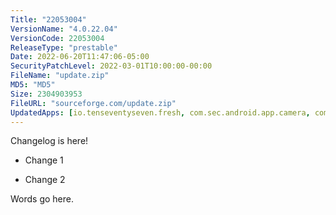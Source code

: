 ```yaml
---
Title: "22053004"
VersionName: "4.0.22.04"
VersionCode: 22053004
ReleaseType: "prestable"
Date: 2022-06-20T11:47:06-05:00
SecurityPatchLevel: 2022-03-01T10:00:00-00:00
FileName: "update.zip"
MD5: "MD5"
Size: 2304903953
FileURL: "sourceforge.com/update.zip"
UpdatedApps: [io.tenseventyseven.fresh, com.sec.android.app.camera, com.android.chrome, com.sec.android.app.camera, io.tensevntysevn.fresh.framework]
---
```


Changelog is here!

- Change 1

- Change 2

Words go here.

